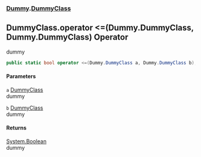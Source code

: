 ### [Dummy](./Dummy.md 'Dummy').[DummyClass](./Dummy-DummyClass.md 'Dummy.DummyClass')
## DummyClass.operator &lt;=(Dummy.DummyClass, Dummy.DummyClass) Operator
dummy  
```csharp
public static bool operator <=(Dummy.DummyClass a, Dummy.DummyClass b);
```
#### Parameters
<a name='Dummy-DummyClass-op_LessThanOrEqual(Dummy-DummyClass_Dummy-DummyClass)-a'></a>
`a` [DummyClass](./Dummy-DummyClass.md 'Dummy.DummyClass')  
dummy  
  
<a name='Dummy-DummyClass-op_LessThanOrEqual(Dummy-DummyClass_Dummy-DummyClass)-b'></a>
`b` [DummyClass](./Dummy-DummyClass.md 'Dummy.DummyClass')  
dummy  
  
#### Returns
[System.Boolean](https://docs.microsoft.com/en-us/dotnet/api/System.Boolean 'System.Boolean')  
dummy  
